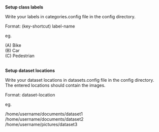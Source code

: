 **Setup class labels**

Write your labels in categories.config file in the config directory.

Format:
(key-shortcut) label-name


eg.

(A) Bike
\
(B) Car
\
(C) Pedestrian

\
**Setup dataset locations**

Write your dataset locations in datasets.config file in the config directory. The entered locations should contain the images.

Format:
dataset-location


eg.

/home/username/documents/dataset1
\
/home/username/documents/dataset2
\
/home/username/pictures/dataset3